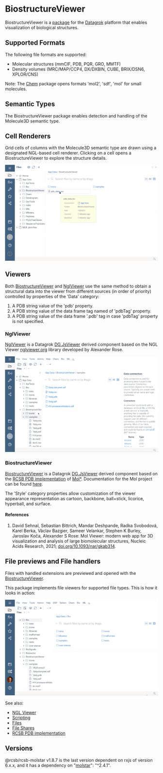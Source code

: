 # BiostructureViewer

BiostructureViewer is a [package](https://datagrok.ai/help/develop/develop#packages) for
the [Datagrok](https://datagrok.ai/) platform that enables visualization of biological structures.

## Supported Formats

The following file formats are supported:

- Molecular structures (mmCIF, PDB, PQR, GRO, MMTF)
- Density volumes (MRC/MAP/CCP4, DX/DXBIN, CUBE, BRIX/DSN6, XPLOR/CNS)

Note: The [Chem](../Chem/README.md) package opens formats 'mol2', 'sdf', 'mol' for small molecules.

## Semantic Types

The BiostructureViewer package enables detection and handling of the Molecule3D semantic type.

## Cell Renderers

Grid cells of columns with the Molecule3D semantic type are drawn using a designated NGL-based cell renderer. Clicking
on a cell opens a BiostructureViewer to explore the structure details.

![pdb_data](../../help/uploads/gifs/biostructure-viewer-pdb-data.gif)

## Viewers

Both [BiostructureViewer](#BiostructureViewer) and [NglViewer](#NglViewer) use the same method to obtain
a structural data into the viewer from different sources (in order of priority) controlled by
properties of the 'Data' category:

1. A PDB string value of the 'pdb' property.
2. A PDB string value of the data frame tag named of 'pdbTag' property.
3. A PDB string value of the data frame '.pdb' tag in case 'pdbTag' property is not specified.

### <a  name="NglViewer">NglViewer</a>

[NglViewer](./src/viewers/ngl-viewer.ts) is a Datagrok [DG.JsViewer](../../js-api/src/viewer.ts) derived
component based on the NGL Viewer [nglviewer.org](https://nglviewer.org/) library developed by Alexander Rose.

![ngl-viewer](../../help/uploads/gifs/ngl-viewer-open-PDB.gif)

### <a name="BiostructureViewer">BiostructureViewer</a>

[BiostructureViewer](./src/viewers/molstar-viewer.ts) is a Datagrok [DG.JsViewer](../../js-api/src/viewer.ts) derived
component based on the [RCSB PDB implementation](https://github.com/molstar/rcsb-molstar) of
[Mol*](https://github.com/molstar/molstar). Documentation for
the Mol project can be found [here](https://molstar.org/docs/).

The 'Style' category properties allow customization of the viewer appearance representation as cartoon, backbone,
ball+stick, licorice, hyperball, and surface.

#### References

1. David Sehnal, Sebastian Bittrich, Mandar Deshpande, Radka Svobodová, Karel Berka, Václav Bazgier, Sameer Velankar,
   Stephen K Burley, Jaroslav Koča, Alexander S Rose:
   Mol Viewer: modern web app for 3D visualization and analysis of large biomolecular structures,
   Nucleic Acids Research, 2021; [doi.org/10.1093/nar/gkab314](https://doi.org/10.1093/nar/gkab314).

## File previews and File handlers

Files with handled extensions are previewed and opened with the [BiostructureViewer](#BiostructureViewer).

This package implements file viewers for supported file types. This is how it looks in action:

![preview-view](../../help/uploads/gifs/biostructure-viewer-preview-view-PDB-mmcif.gif)

See also:

- [NGL Viewer](https://nglviewer.org/)
- [Scripting](https://datagrok.ai/help/compute/scripting)
- [Files](https://datagrok.ai/help/access/connectors/files)
- [File Shares](https://datagrok.ai/help/access/file-shares)
- [RCSB PDB implementation](https://github.com/molstar/rcsb-molstar)

## Versions

@rcsb/rcsb-molstar v1.8.7 is the last version dependent on rxjs of version 6.x.x,
and it has a dependency on "[molstar](https://github.com/molstar/molstar)": "^2.4.1".
